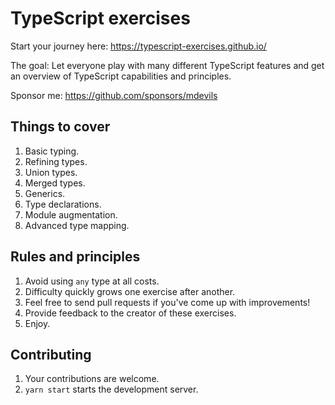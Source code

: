 # TypeScript exercises

Start your journey here: https://typescript-exercises.github.io/

The goal: Let everyone play with many different TypeScript features
and get an overview of TypeScript capabilities and principles.

Sponsor me: https://github.com/sponsors/mdevils

## Things to cover

 1. Basic typing.
 2. Refining types.
 3. Union types.
 4. Merged types.
 5. Generics.
 6. Type declarations.
 7. Module augmentation.
 8. Advanced type mapping.

## Rules and principles

 1. Avoid using `any` type at all costs.
 2. Difficulty quickly grows one exercise after another.
 3. Feel free to send pull requests if you've come up with improvements!
 4. Provide feedback to the creator of these exercises.
 5. Enjoy.

## Contributing

 1. Your contributions are welcome.
 2. `yarn start` starts the development server.
